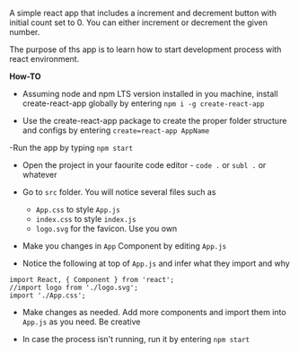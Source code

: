 A simple react app that includes a increment and decrement button with initial count set to 0. You can either increment or decrement the given number.

The purpose of ths app is to learn how to start development process with react environment.

**How-TO**

- Assuming node and npm LTS version installed in you machine, install create-react-app globally by entering `npm i -g create-react-app`

- Use the create-react-app package to create the proper folder structure and configs by entering `create=react-app AppName`

-Run the app by typing `npm start`

- Open the project in your faourite code editor - `code .` or `subl .` or whatever

- Go to `src` folder. You will notice several files such as 
    - `App.css`  to style `App.js`
    - `index.css` to style `index.js`
    - `logo.svg` for the favicon. Use you own

- Make you changes in `App` Component by editing `App.js`    

- Notice the following at top of `App.js` and infer what they import and why
```
import React, { Component } from 'react';
//import logo from './logo.svg';
import './App.css';
```

- Make changes as needed. Add more components and import them into `App.js` as you need. Be creative

- In case the process isn't running, run it by entering `npm start` 


